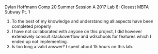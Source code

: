 Dylan Hoffmann
Comp 20 Summer Session A 2017
Lab 8: Closest MBTA Subway Pt. 1
1) To the best of my knowledge and understanding all aspects have been completed properly
2) I have not collaborated with anyone on this project, I did however extensively consult stackoverflow and w3schools for features which I ended up not implementing.
3) Is too long a valid answer? I spent about 15 hours on this lab.